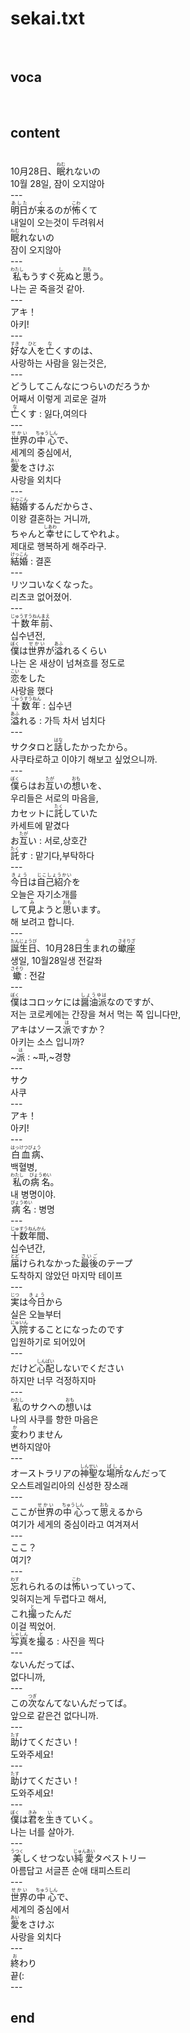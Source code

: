 <h1>sekai.txt</h1><br>
<h2>voca</h2><br>
<h2>content</h2><br>
10月28日、<ruby>眠<rt>ねむ</rt></ruby>れないの<br>
10월 28일, 잠이 오지않아<br>
---<br>
<ruby>明日<rt>あした</rt></ruby>が<ruby><rb>来</rb><rt>く</rt></ruby>るのが<ruby><rb>怖</rb><rt>こわ</rt></ruby>くて<br>
내일이 오는것이 두려워서<br>
<ruby>眠<rt>ねむ</rt></ruby>れないの<br>
잠이 오지않아<br>
---<br>
<ruby>私<rt>わたし</rt></ruby>もうすぐ<ruby><rb>死</rb><rt>し</rt></ruby>ぬと<ruby><rb>思</rb><rt>おも</rt></ruby>う。<br>
나는 곧 죽을것 같아.<br>
---<br>
アキ！<br>
아키!<br>
---<br>
<ruby>好<rt>すき</rt></ruby>な<ruby><rb>人</rb><rt>ひと</rt></ruby>を<ruby><rb>亡</rb><rt>な</rt></ruby>くすのは、<br>
사랑하는 사람을 잃는것은,<br>
---<br>
どうしてこんなにつらいのだろうか<br>
어째서 이렇게 괴로운 걸까<br>
<ruby>亡<rt>な</rt></ruby>くす : 잃다,여의다<br>
---<br>
<ruby>世界<rt>せかい</rt></ruby>の<ruby><rb>中心</rb><rt>ちゅうしん</rt></ruby>で、<br>
세계의 중심에서,<br>
<ruby>愛<rt>あい</rt></ruby>をさけぶ<br>
사랑을 외치다<br>
---<br>
<ruby>結婚<rt>けっこん</rt></ruby>するんだからさ、<br>
이왕 결혼하는 거니까,<br>
ちゃんと<ruby>幸<rt>しあわ</rt></ruby>せにしてやれよ。<br>
제대로 행복하게 해주라구.<br>
<ruby>結婚<rt>けっこん</rt></ruby> : 결혼<br>
---<br>
リツコいなくなった。<br>
리츠코 없어졌어.<br>
---<br>
<ruby>十数年前<rt>じゅうすうねんまえ</rt></ruby>、<br>
십수년전,<br>
<ruby>僕<rt>ぼく</rt></ruby>は<ruby><rb>世界</rb><rt>せかい</rt></ruby>が<ruby><rb>溢</rb><rt>あふ</rt></ruby>れるくらい<br>
나는 온 새상이 넘쳐흐를 정도로<br>
<ruby>恋<rt>こい</rt></ruby>をした<br>
사랑을 했다<br>
<ruby>十数年<rt>じゅうすうねん</rt></ruby> : 십수년<br>
<ruby>溢<rt>あふ</rt></ruby>れる : 가득 차서 넘치다<br>
---<br>
サクタロと<ruby>話<rt>はな</rt></ruby>したかったから。<br>
사쿠타로하고 이야기 해보고 싶었으니까.<br>
---<br>
<ruby>僕<rt>ぼく</rt></ruby>らはお<ruby><rb>互</rb><rt>たが</rt></ruby>いの<ruby><rb>想</rb><rt>おも</rt></ruby>いを、<br>
우리들은 서로의 마음을,<br>
カセットに<ruby>託<rt>たく</rt></ruby>していた<br>
카세트에 맡겼다<br>
お<ruby>互<rt>たが</rt></ruby>い : 서로,상호간<br>
<ruby>託<rt>たく</rt></ruby>す : 맡기다,부탁하다<br>
---<br>
<ruby>今日<rt>きょう</rt></ruby>は<ruby><rb>自己紹介</rb><rt>じこしょうかい</rt></ruby>を<br>
오늘은 자기소개를<br>
して<ruby>見<rt>み</rt></ruby>ようと<ruby><rb>思</rb><rt>おも</rt></ruby>います。<br>
해 보려고 합니다.<br>
---<br>
<ruby>誕生日<rt>たんじょうび</rt></ruby>、10月28日<ruby><rb>生</rb><rt>う</rt></ruby>まれの<ruby><rb>蠍座</rb><rt>さそりざ</rt></ruby><br>
생일, 10월28일생 전갈좌<br>
<ruby>蠍<rt>さそり</rt></ruby> : 전갈<br>
---<br>
<ruby>僕<rt>ぼく</rt></ruby>はコロッケには<ruby><rb>醤油派</rb><rt>しょうゆは</rt></ruby>なのですが、<br>
저는 코로케에는 간장을 쳐서 먹는 쪽 입니다만,<br>
アキはソース<ruby>派<rt>は</rt></ruby>ですか？<br>
아키는 소스 입니까?<br>
~<ruby>派<rt>は</rt></ruby> : ~파,~경향<br>
---<br>
サク<br>
사쿠<br>
---<br>
アキ！<br>
아키!<br>
---<br>
<ruby>白血病<rt>はっけつびょう</rt></ruby>、<br>
백혈병,<br>
<ruby>私<rt>わたし</rt></ruby>の<ruby><rb>病名</rb><rt>びょうめい</rt></ruby>。<br>
내 병명이야.<br>
<ruby>病名<rt>びょうめい</rt></ruby> : 병명<br>
---<br>
<ruby>十数年間<rt>じゅすうねんかん</rt></ruby>、<br>
십수년간,<br>
<ruby>届<rt>とど</rt></ruby>けられなかった<ruby><rb>最後</rb><rt>さいご</rt></ruby>のテープ<br>
도착하지 않았던 마지막 테이프<br>
---<br>
<ruby>実<rt>じつ</rt></ruby>は<ruby><rb>今日</rb><rt>きょう</rt></ruby>から<br>
실은 오늘부터<br>
<ruby>入院<rt>にゅいん</rt></ruby>することになったのです<br>
입원하기로 되어있어<br>
---<br>
だけど<ruby>心配<rt>しんぱい</rt></ruby>しないでください<br>
하지만 너무 걱정하지마<br>
---<br>
<ruby>私<rt>わたし</rt></ruby>のサクへの<ruby><rb>想</rb><rt>おも</rt></ruby>いは<br>
나의 사쿠를 향한 마음은<br>
<ruby>変<rt>か</rt></ruby>わりません<br>
변하지않아<br>
---<br>
オーストラリアの<ruby>神聖<rt>しんせい</rt></ruby>な<ruby><rb>場所</rb><rt>ばしょ</rt></ruby>なんだって<br>
오스트레일리아의 신성한 장소래<br>
---<br>
ここが<ruby>世界<rt>せかい</rt></ruby>の<ruby><rb>中心</rb><rt>ちゅうしん</rt></ruby>って<ruby><rb>思</rb><rt>おも</rt></ruby>えるから<br>
여기가 세게의 중심이라고 여겨져서<br>
---<br>
ここ？<br>
여기?<br>
---<br>
<ruby>忘<rt>わす</rt></ruby>れられるのは<ruby><rb>怖</rb><rt>こわ</rt></ruby>いっていって、<br>
잊혀지는게 두렵다고 해서,<br>
これ<ruby>撮<rt>と</rt></ruby>ったんだ<br>
이걸 찍었어.<br>
<ruby>写真<rt>しゃしん</rt></ruby>を<ruby><rb>撮</rb><rt>と</rt></ruby>る : 사진을 찍다<br>
---<br>
ないんだってば、<br>
없다니까,<br>
---<br>
この<ruby>次<rt>つぎ</rt></ruby>なんてないんだってば。<br>
앞으로 같은건 없다니까.<br>
---<br>
<ruby>助<rt>たす</rt></ruby>けてください！<br>
도와주세요!<br>
---<br>
<ruby>助<rt>たす</rt></ruby>けてください！<br>
도와주세요!<br>
---<br>
<ruby>僕<rt>ぼく</rt></ruby>は<ruby><rb>君</rb><rt>きみ</rt></ruby>を<ruby><rb>生</rb><rt>い</rt></ruby>きていく。<br>
나는 너를 살아가.<br>
---<br>
<ruby>美<rt>うつく</rt></ruby>しくせつない<ruby><rb>純愛</rb><rt>じゅんあい</rt></ruby>タペストリー<br>
아름답고 서글픈 순애 태피스트리<br>
---<br>
<ruby>世界<rt>せかい</rt></ruby>の<ruby><rb>中心</rb><rt>ちゅうしん</rt></ruby>で、<br>
세계의 중심에서<br>
<ruby>愛<rt>あい</rt></ruby>をさけぶ<br>
사랑을 외치다<br>
---<br>
<ruby>終<rt>お</rt></ruby>わり<br>
끝(:<br>
---<br>
<h2>end</h2><br>
